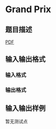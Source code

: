 # Grand Prix

## 题目描述

[problemUrl]: https://uva.onlinejudge.org/index.php?option=com_onlinejudge&Itemid=8&category=245&page=show_problem&problem=3499

[PDF](https://uva.onlinejudge.org/external/10/p1058.pdf)

## 输入输出格式

### 输入格式

### 输出格式

## 输入输出样例

暂无测试点

